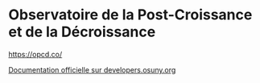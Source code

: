 # Observatoire de la Post-Croissance et de la Décroissance

https://opcd.co/

[Documentation officielle sur developers.osuny.org](https://developers.osuny.org)
